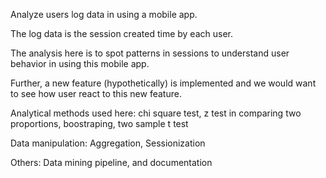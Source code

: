 Analyze users log data in using a mobile app.

The log data is the session created time by each user.

The analysis here is to spot patterns in sessions to understand user behavior in using this mobile app.

Further, a new feature (hypothetically) is implemented and we would want to see how user react to this new feature.

Analytical methods used here: chi square test, z test in comparing two proportions, boostraping, two sample t test

Data manipulation: Aggregation, Sessionization

Others: Data mining pipeline, and documentation
